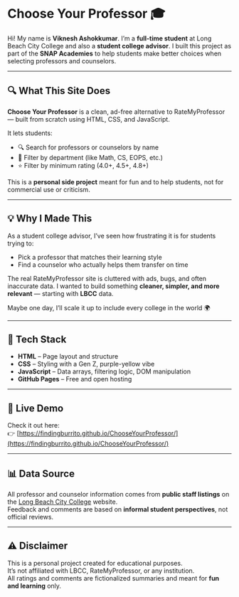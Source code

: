 # Choose Your Professor 🎓

Hi! My name is **Viknesh Ashokkumar**. I’m a **full-time student** at Long Beach City College and also a **student college advisor**. I built this project as part of the **SNAP Academies** to help students make better choices when selecting professors and counselors.

---

## 🔍 What This Site Does

**Choose Your Professor** is a clean, ad-free alternative to RateMyProfessor — built from scratch using HTML, CSS, and JavaScript.

It lets students:
- 🔍 Search for professors or counselors by name
- 🧪 Filter by department (like Math, CS, EOPS, etc.)
- ⭐ Filter by minimum rating (4.0+, 4.5+, 4.8+)

This is a **personal side project** meant for fun and to help students, not for commercial use or criticism.

---

## 💡 Why I Made This

As a student college advisor, I’ve seen how frustrating it is for students trying to:
- Pick a professor that matches their learning style
- Find a counselor who actually helps them transfer on time

The real RateMyProfessor site is cluttered with ads, bugs, and often inaccurate data. I wanted to build something **cleaner, simpler, and more relevant** — starting with **LBCC** data.

Maybe one day, I’ll scale it up to include every college in the world 🌍

---

## 📁 Tech Stack

- **HTML** – Page layout and structure
- **CSS** – Styling with a Gen Z, purple-yellow vibe
- **JavaScript** – Data arrays, filtering logic, DOM manipulation
- **GitHub Pages** – Free and open hosting

---

## 🔗 Live Demo

Check it out here:  
👉 [https://findingburrito.github.io/ChooseYourProfessor/](https://findingburrito.github.io/ChooseYourProfessor/)

---

## 📊 Data Source

All professor and counselor information comes from **public staff listings** on the [Long Beach City College](https://www.lbcc.edu) website.  
Feedback and comments are based on **informal student perspectives**, not official reviews.

---

## ⚠️ Disclaimer

This is a personal project created for educational purposes.  
It’s not affiliated with LBCC, RateMyProfessor, or any institution.  
All ratings and comments are fictionalized summaries and meant for **fun and learning** only.
